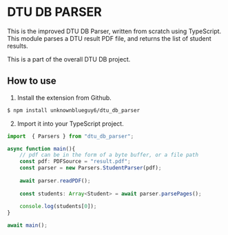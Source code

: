 # DTU DB PARSER
This is the improved DTU DB Parser, written from scratch using TypeScript. This module parses a DTU result PDF file, and returns the list of student results.

This is a part of the overall DTU DB project.

## How to use
1. Install the extension from Github.
```bash
$ npm install unknownblueguy6/dtu_db_parser
```

2. Import it into your TypeScript project.
```ts
import  { Parsers } from "dtu_db_parser";

async function main(){
    // pdf can be in the form of a byte buffer, or a file path
    const pdf: PDFSource = "result.pdf";
    const parser = new Parsers.StudentParser(pdf);
    
    await parser.readPDF();
    
    const students: Array<Student> = await parser.parsePages();
    
    console.log(students[0]);
}

await main();
```
